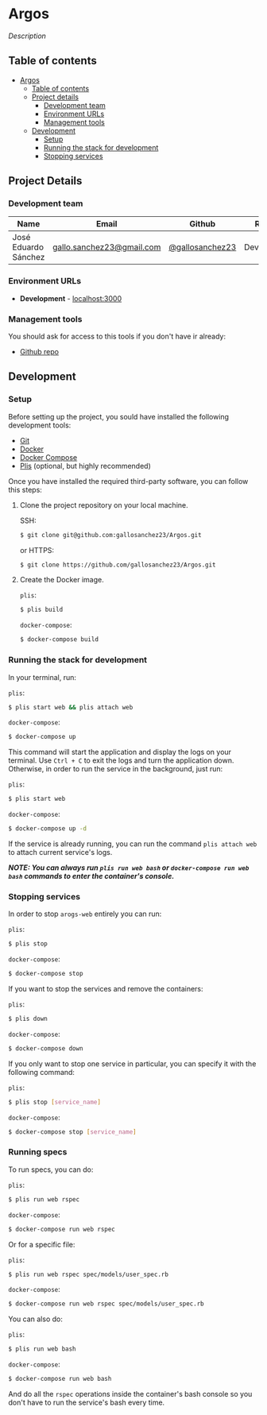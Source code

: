 # Argos

_Description_


## Table of contents

- [Argos](#argos)
	- [Table of contents](#table-of-contents)
	- [Project details](#project-details)
		- [Development team](#development-team)
		- [Environment URLs](#environment-urls)
		- [Management tools](#management-tools)
	- [Development](#development)
		- [Setup](#setup)
		- [Running the stack for development](#running-the-stack-for-development)
		- [Stopping services](#stopping-services)


## Project Details

### Development team

| Name | Email | Github | Role |
| ---- | ----- | ------ | ---- |
| José Eduardo Sánchez | gallo.sanchez23@gmail.com | [@gallosanchez23](https://github.com/gallosanchez23) | Developer |

### Environment URLs

* **Development** - [localhost:3000](https://localhost:3000)

### Management tools

You should ask for access to this tools if you don't have ir already:

* [Github repo](https://github.com/gallosanchez23/Argos)


## Development

### Setup

Before setting up the project, you sould have installed the following development tools:

* [Git](https://git-scm.com/downloads)
* [Docker](https://runnable.com/docker/getting-started/)
* [Docker Compose](https://docs.docker.com/compose/install/)
* [Plis](https://github.com/IcaliaLabs/plis) (optional, but highly recommended)

Once you have installed the required third-party software, you can follow this steps:

1. Clone the project repository on your local machine.

	SSH:

	```bash
	$ git clone git@github.com:gallosanchez23/Argos.git
	```

	or HTTPS:
	```bash
	$ git clone https://github.com/gallosanchez23/Argos.git
	```

2. Create the Docker image.

	`plis`:

	```bash
	$ plis build
	```

	`docker-compose`:

	```bash
	$ docker-compose build
	```

### Running the stack for development

In your terminal, run:

`plis`:

```bash
$ plis start web && plis attach web
```

`docker-compose`:

```bash
$ docker-compose up
```

This command will start the application and display the logs on your terminal. Use `Ctrl + C` to exit the logs and turn the application down. Otherwise, in order to run the service in the background, just run:

`plis`:

```bash
$ plis start web
```

`docker-compose`:

```bash
$ docker-compose up -d
```

If the service is already running, you can run the command `plis attach web` to attach current service's logs.

***NOTE: You can always run `plis run web bash` or `docker-compose run web bash` commands to enter the container's console.***

### Stopping services

In order to stop `arogs-web` entirely you can run:

`plis`:

```bash
$ plis stop
```

`docker-compose`:

```bash
$ docker-compose stop
```

If you want to stop the services and remove the containers:

`plis`:

```bash
$ plis down
```

`docker-compose`:

```bash
$ docker-compose down
```

If you only want to stop one service in particular, you can specify it with the following command:

`plis`:

```bash
$ plis stop [service_name]
```

`docker-compose`:

```bash
$ docker-compose stop [service_name]
```

### Running specs

To run specs, you can do:

`plis`:

```bash
$ plis run web rspec
```

`docker-compose`:

```bash
$ docker-compose run web rspec
```

Or for a specific file:

`plis`:

```bash
$ plis run web rspec spec/models/user_spec.rb
```

`docker-compose`:

```bash
$ docker-compose run web rspec spec/models/user_spec.rb
```

You can also do:

`plis`:

```bash
$ plis run web bash
```

`docker-compose`:

```bash
$ docker-compose run web bash
```

And do all the `rspec` operations inside the container's bash console so you don't have to run the service's bash every time.
